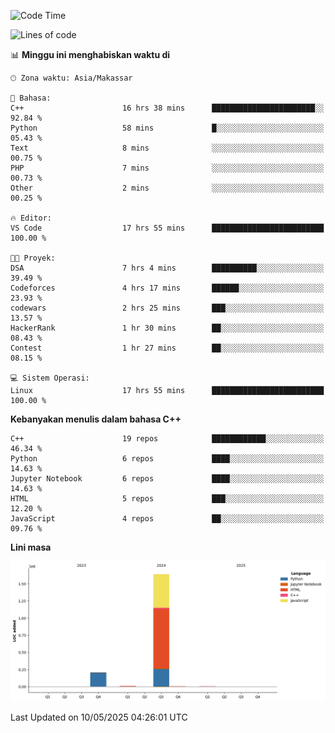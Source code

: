 <!--START_SECTION:waka-->
![Code Time](http://img.shields.io/badge/Code%20Time-202%20hrs%2010%20mins-blue)

![Lines of code](https://img.shields.io/badge/Sejak%20Hello%20World%20aku%20telah%20menulis-1.9%20million%20baris%20kode-blue)

📊 **Minggu ini menghabiskan waktu di** 

```text
🕑︎ Zona waktu: Asia/Makassar

💬 Bahasa: 
C++                      16 hrs 38 mins      ███████████████████████░░   92.84 % 
Python                   58 mins             █░░░░░░░░░░░░░░░░░░░░░░░░   05.43 % 
Text                     8 mins              ░░░░░░░░░░░░░░░░░░░░░░░░░   00.75 % 
PHP                      7 mins              ░░░░░░░░░░░░░░░░░░░░░░░░░   00.73 % 
Other                    2 mins              ░░░░░░░░░░░░░░░░░░░░░░░░░   00.25 % 

🔥 Editor: 
VS Code                  17 hrs 55 mins      █████████████████████████   100.00 % 

🐱‍💻 Proyek: 
DSA                      7 hrs 4 mins        ██████████░░░░░░░░░░░░░░░   39.49 % 
Codeforces               4 hrs 17 mins       ██████░░░░░░░░░░░░░░░░░░░   23.93 % 
codewars                 2 hrs 25 mins       ███░░░░░░░░░░░░░░░░░░░░░░   13.57 % 
HackerRank               1 hr 30 mins        ██░░░░░░░░░░░░░░░░░░░░░░░   08.43 % 
Contest                  1 hr 27 mins        ██░░░░░░░░░░░░░░░░░░░░░░░   08.15 % 

💻 Sistem Operasi: 
Linux                    17 hrs 55 mins      █████████████████████████   100.00 % 
```

**Kebanyakan menulis dalam bahasa C++** 

```text
C++                      19 repos            ████████████░░░░░░░░░░░░░   46.34 % 
Python                   6 repos             ████░░░░░░░░░░░░░░░░░░░░░   14.63 % 
Jupyter Notebook         6 repos             ████░░░░░░░░░░░░░░░░░░░░░   14.63 % 
HTML                     5 repos             ███░░░░░░░░░░░░░░░░░░░░░░   12.20 % 
JavaScript               4 repos             ██░░░░░░░░░░░░░░░░░░░░░░░   09.76 % 
```



**Lini masa**

![Lines of Code chart](https://raw.githubusercontent.com/yusuf601/yusuf601/main/assets/bar_graph.png)


 Last Updated on 10/05/2025 04:26:01 UTC
<!--END_SECTION:waka-->
